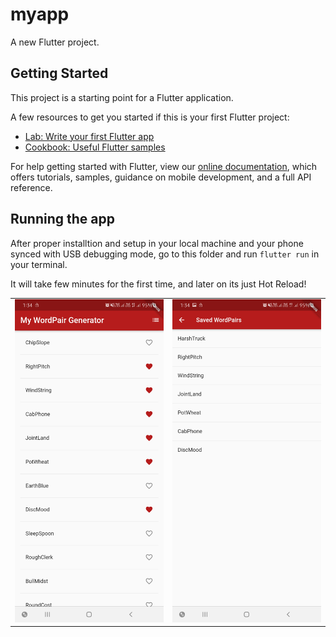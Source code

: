 # myapp

A new Flutter project.

## Getting Started

This project is a starting point for a Flutter application.

A few resources to get you started if this is your first Flutter project:

- [Lab: Write your first Flutter app](https://flutter.dev/docs/get-started/codelab)
- [Cookbook: Useful Flutter samples](https://flutter.dev/docs/cookbook)

For help getting started with Flutter, view our
[online documentation](https://flutter.dev/docs), which offers tutorials,
samples, guidance on mobile development, and a full API reference.


## Running the app

After proper installtion and setup in your local machine and your phone synced with USB debugging mode, go to this folder and run ` flutter run ` in your terminal.

It will take few minutes for the first time, and later on its just Hot Reload!

<table>
<tr>
<td> <img src="img/flutter1.jpg"/> </td>
<td>  <img src="img/flutter2.jpg"/> </td>
</tr>
</table>




